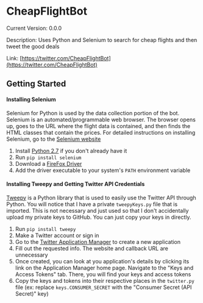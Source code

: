 # CheapFlightBot
Current Version: 0.0.0

Description: Uses Python and Selenium to search for cheap flights and then tweet the good deals

Link: [https://twitter.com/CheapFlightBot](https://twitter.com/CheapFlightBot)

## Getting Started

#### Installing Selenium

Selenium for Python is used by the data collection portion of the bot. Selenium is an automated/programmable web browser. The browser opens up, goes to the URL where the flight data is contained, and then finds the HTML classes that contain the prices. For detailed instructions on installing Selenium, go to the [Selenium website](http://selenium-python.readthedocs.io/installation.html)

1. Install [Python 2.7](https://www.python.org/downloads/) if you don't already have it
2. Run `pip install selenium`
3. Download a [FireFox Driver](https://github.com/mozilla/geckodriver/releases)
4. Add the driver executable to your system's `PATH` environment variable

#### Installing Tweepy and Getting Twitter API Credentials

[Tweepy](https://github.com/tweepy/tweepy) is a Python library that is used to easily use the Twitter API through Python. You will notice that I have a private `tweepyKeys.py` file that is imported. This is not necessary and just used so that I don't accidentally upload my private keys to GitHub. You can just copy your keys in directly.
1. Run `pip install tweepy`
2. Make a Twitter account or sign in
3. Go to the [Twitter Application Manager](https://apps.twitter.com/app/new) to create a new application
4. Fill out the requested info. The website and callback URL are unnecessary
5. Once created, you can look at you application's details by clicking its link on the Application Manager home page. Navigate to the "Keys and Access Tokens" tab. There, you will find your keys and access tokens
6. Copy the keys and tokens into their respective places in the `twitter.py` file (ex: replace `keys.CONSUMER_SECRET` with the "Consumer Secret (API Secret)" key)
